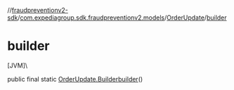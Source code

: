 //[fraudpreventionv2-sdk](../../../index.md)/[com.expediagroup.sdk.fraudpreventionv2.models](../index.md)/[OrderUpdate](index.md)/[builder](builder.md)

# builder

[JVM]\

public final static [OrderUpdate.Builder](-builder/index.md)[builder](builder.md)()
